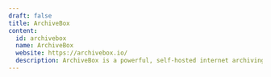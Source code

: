 ```yaml
---
draft: false
title: ArchiveBox
content:
  id: archivebox
  name: ArchiveBox
  website: https://archivebox.io/
  description: ArchiveBox is a powerful, self-hosted internet archiving solution to collect, save, and view sites you want to preserve offline.
---
```

